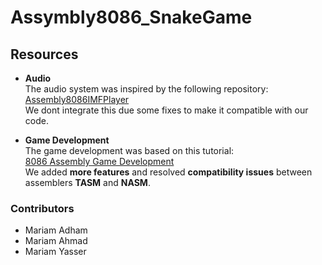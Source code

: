 # Assymbly8086_SnakeGame
## Resources

- **Audio**  
  The audio system was inspired by the following repository:  
  [Assembly8086IMFPlayer](https://github.com/leonardo-ono/Assembly8086IMFPlayer/blob/main/imfplay.asm)  
  We dont integrate this due some fixes to make it compatible with our code.

- **Game Development**  
  The game development was based on this tutorial:  
  [8086 Assembly Game Development](https://www.youtube.com/watch?v=5v1Pz0bzO1g)  
  We added **more features** and resolved **compatibility issues** between assemblers **TASM** and **NASM**.
### Contributors  
- Mariam Adham 
- Mariam Ahmad  
- Mariam Yasser
